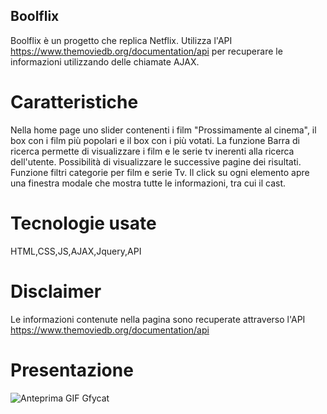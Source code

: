 ## Boolflix
Boolflix è un progetto che replica Netflix. Utilizza l'API https://www.themoviedb.org/documentation/api per recuperare le informazioni utilizzando delle chiamate AJAX.

# Caratteristiche
Nella home page uno slider contenenti i film "Prossimamente al cinema", il box con i film più popolari e il box con i più votati.
La funzione Barra di ricerca permette di visualizzare i film e le serie tv inerenti alla ricerca dell'utente.
Possibilità di visualizzare le successive pagine dei risultati.
Funzione filtri categorie per film  e serie Tv.
Il click su ogni elemento apre una finestra modale che mostra tutte le informazioni, tra cui il cast.

# Tecnologie usate
HTML,CSS,JS,AJAX,Jquery,API

# Disclaimer
Le informazioni contenute nella pagina sono recuperate attraverso l'API https://www.themoviedb.org/documentation/api

# Presentazione

![Anteprima GIF Gfycat](https://user-images.githubusercontent.com/57659914/74236039-99796600-4cd0-11ea-8d2f-00bc8a58476a.gif)

